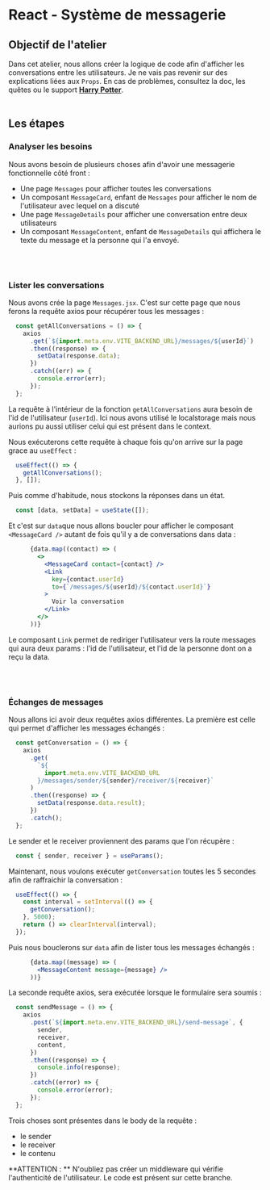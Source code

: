 # React - Système de messagerie

## Objectif de l'atelier

Dans cet atelier, nous allons créer la logique de code afin d'afficher les conversations entre les utilisateurs.
Je ne vais pas revenir sur des explications liées aux `Props`. En cas de problèmes, consultez la doc, les quêtes ou le support [**Harry Potter**](https://github.com/kpeset/hp-support-for-react/tree/step_01).
<br>
<br>
## Les étapes

### Analyser les besoins

Nous avons besoin de plusieurs choses afin d'avoir une messagerie fonctionnelle côté front :
- Une page `Messages` pour afficher toutes les conversations
- Un composant `MessageCard`, enfant de `Messages` pour afficher le nom de l'utilisateur avec lequel on a discuté
- Une page `MessageDetails` pour afficher une conversation entre deux utilisateurs
- Un composant `MessageContent`, enfant de `MessageDetails` qui affichera le texte du message et la personne qui l'a envoyé.

<br>
<br>

### Lister les conversations

Nous avons crée la page `Messages.jsx`. C'est sur cette page que nous ferons la requête axios pour récupérer tous les messages :

```js
  const getAllConversations = () => {
    axios
      .get(`${import.meta.env.VITE_BACKEND_URL}/messages/${userId}`)
      .then((response) => {
        setData(response.data);
      })
      .catch((err) => {
        console.error(err);
      });
  };
```

La requête à l'intérieur de la fonction `getAllConversations` aura besoin de l'id de l'utilisateur (`userId`). Ici nous avons utilisé le localstorage mais nous aurions pu aussi utiliser celui qui est présent dans le context.

Nous exécuterons cette requête à chaque fois qu'on arrive sur la page grace au `useEffect` :

```js
  useEffect(() => {
    getAllConversations();
  }, []);
```

Puis comme d'habitude, nous stockons la réponses dans un état.

```js
  const [data, setData] = useState([]);
```

Et c'est sur `data`que nous allons boucler pour afficher le composant `<MessageCard />` autant de fois qu'il y a de conversations dans data :

```jsx
      {data.map((contact) => (
        <>
          <MessageCard contact={contact} />
          <Link
            key={contact.userId}
            to={`/messages/${userId}/${contact.userId}`}
          >
            Voir la conversation
          </Link>
        </>
      ))}
```

Le composant `Link` permet de rediriger l'utilisateur vers la route messages qui aura deux params : l'id de l'utilisateur, et l'id de la personne dont on a reçu la data.

<br>
<br>

### Échanges de messages

Nous allons ici avoir deux requêtes axios différentes. 
La première est celle qui permet d'afficher les messages échangés :

```js
  const getConversation = () => {
    axios
      .get(
        `${
          import.meta.env.VITE_BACKEND_URL
        }/messages/sender/${sender}/receiver/${receiver}`
      )
      .then((response) => {
        setData(response.data.result);
      })
      .catch();
  };
```

Le sender et le receiver proviennent des params que l'on récupère :

```js
  const { sender, receiver } = useParams();
```

Maintenant, nous voulons exécuter `getConversation` toutes les 5 secondes afin de raffraichir la conversation :

```js
  useEffect(() => {
    const interval = setInterval(() => {
      getConversation();
    }, 5000);
    return () => clearInterval(interval);
  });
```

Puis nous bouclerons sur `data` afin de lister tous les messages échangés :

```jsx
      {data.map((message) => (
        <MessageContent message={message} />
      ))}
```

La seconde requête axios, sera exécutée lorsque le formulaire sera soumis :

```js
  const sendMessage = () => {
    axios
      .post(`${import.meta.env.VITE_BACKEND_URL}/send-message`, {
        sender,
        receiver,
        content,
      })
      .then((response) => {
        console.info(response);
      })
      .catch((error) => {
        console.error(error);
      });
  };
```

Trois choses sont présentes dans le body de la requête :
- le sender
- le receiver
- le contenu

**ATTENTION : ** N'oubliez pas créer un middleware qui vérifie l'authenticité de l'utilisateur. Le code est présent sur cette branche.




